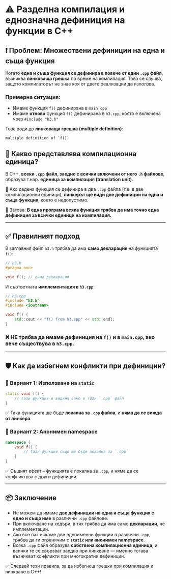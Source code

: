 # ⚠️ Разделна компилация и еднозначна дефиниция на функции в C++

## ❗ Проблем: Множествени дефиниции на една и съща функция

Когато **една и съща функция се дефинира в повече от един `.cpp` файл**, възниква **линковаща грешка** по време на компилация. Това се случва, защото компилаторът не знае коя от двете реализации да използва. 

### Примерна ситуация:
- Имаме функция `f()` дефинирана в `main.cpp`
- Имаме **отново** функция `f()` дефинирана в `h3.cpp`, която е включена чрез `#include "h3.h"`

Това води до **линковаща грешка (multiple definition)**:
```
multiple definition of `f()`
```

## 🧠 Какво представлява компилационна единица?
В C++, **всеки `.cpp` файл, заедно с всички включени от него `.h` файлове**, образува т.нар. **единица за компилация (translation unit)**. 

🔹 Ако дадена функция се дефинира в два `.cpp` файла (т.е. в две компилационни единици), **линкерът ще види две дефиниции на една и съща функция**, което е недопустимо.

📌 Затова: **В една програма всяка функция трябва да има точно една дефиниция за всички единици на компилация.**

---

## ✅ Правилният подход
В заглавния файл `h3.h` трябва да има **само декларация** на функцията `f()`:

```cpp
// h3.h
#pragma once

void f(); // само декларация
```

И съответната **имплементация в `h3.cpp`**:
```cpp
// h3.cpp
#include "h3.h"
#include <iostream>

void f() {
    std::cout << "f() from h3.cpp" << std::endl;
}
```

### ❌ НЕ трябва да имаме дефиниция на `f()` и в `main.cpp`, ако вече съществува в `h3.cpp`.

---

## 🛡️ Как да избегнем конфликти при дефиниции?

### 🧩 Вариант 1: Използване на `static`
```cpp
static void f() {
    // Тази функция е видима само в този `.cpp` файл
}
```
✅ Така функцията ще бъде **локална за `.cpp` файла**, и **няма да се вижда от линкера**.

### 🧩 Вариант 2: Анонимен namespace
```cpp
namespace {
    void f() {
        // Тази функция също ще бъде локална за `.cpp`
    }
}
```
✅ Същият ефект – функцията е локална за `.cpp`, и няма да се конфликтува с други дефиниции.

---

## 📦 Заключение
- Не можем да имаме **две дефиниции на една и съща функция с едно и също име** в различни `.cpp` файлове.
- При включване на хедъри, в тях трябва да има само **декларации**, не имплементации.
- Ако все пак искаме две едноименни функции в различни `.cpp`, трябва да ги ограничим с **`static` или анонимен namespace**.
- Всяка `.cpp` файл образува **собствена компилационна единица**, и всички те се свързват заедно при линкване — именно тогава възникват конфликти при многократни дефиниции.

✅ Следвай тези правила, за да избегнеш грешки при компилация и линкване в C++!

